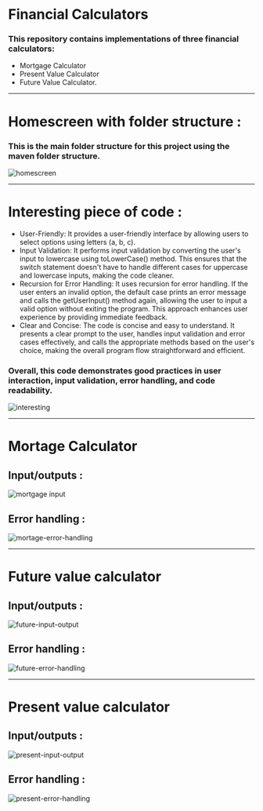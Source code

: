 # Financial Calculators

### This repository contains implementations of three financial calculators: 
- Mortgage Calculator
- Present Value Calculator
- Future Value Calculator.
---
# Homescreen with folder structure : 
### This is the main folder structure for this project using the maven folder structure. 
![homescreen](https://github.com/twentyfive21/financial-calculators/assets/107441301/6e169ca6-ef95-42c6-b413-d0491c025ec3)

---
# Interesting piece of code : 
- User-Friendly: It provides a user-friendly interface by allowing users to select options using letters (a, b, c).
- Input Validation: It performs input validation by converting the user's input to lowercase using toLowerCase() method. This ensures that the switch statement doesn't have to handle different cases for uppercase and lowercase inputs, making the code cleaner.
- Recursion for Error Handling: It uses recursion for error handling. If the user enters an invalid option, the default case prints an error message and calls the getUserInput() method again, allowing the user to input a valid option without exiting the program. This approach enhances user experience by providing immediate feedback.
- Clear and Concise: The code is concise and easy to understand. It presents a clear prompt to the user, handles input validation and error cases effectively, and calls the appropriate methods based on the user's choice, making the overall program flow straightforward and efficient.

### Overall, this code demonstrates good practices in user interaction, input validation, error handling, and code readability.
![interesting](https://github.com/twentyfive21/financial-calculators/assets/107441301/b8eaf389-e3e5-4291-b250-1028f246c7a4)

---

# Mortage Calculator
## Input/outputs : 
![mortgage input](https://github.com/twentyfive21/financial-calculators/assets/107441301/644c7959-e101-4221-90ef-9ef9fcd0c834)
## Error handling :
![mortage-error-handling](https://github.com/twentyfive21/financial-calculators/assets/107441301/b3bc2314-e3bb-43b4-9951-88f7133dbe95)

---
# Future value calculator 
## Input/outputs : 
![future-input-output](https://github.com/twentyfive21/financial-calculators/assets/107441301/5efb1321-972d-4712-9ffe-319f1536d8b9)
## Error handling :
![future-error-handling](https://github.com/twentyfive21/financial-calculators/assets/107441301/385307b8-dea5-4da3-82a5-afa994ff2b2e)

---
# Present value calculator 
## Input/outputs : 
![present-input-output](https://github.com/twentyfive21/financial-calculators/assets/107441301/dac4d62c-81db-4505-bcf7-da52545761c5)
## Error handling :
![present-error-handling](https://github.com/twentyfive21/financial-calculators/assets/107441301/5cdadb86-423c-43f0-9062-74fb74984811)
